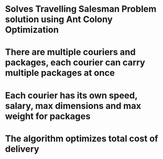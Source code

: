 # Solves Travelling Salesman Problem solution using Ant Colony Optimization
# There are multiple couriers and packages, each courier can carry multiple packages at once 
# Each courier has its own speed, salary, max dimensions and max weight for packages
# The algorithm optimizes total cost of delivery
